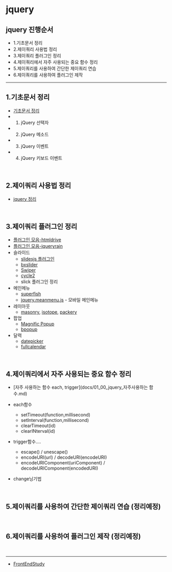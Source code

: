 # jquery

## jquery 진행순서

- 1.기초문서 정리
- 2.제이쿼리 사용법 정리
- 3.제이쿼리 플러그인 정리
- 4.제이쿼리에서 자주 사용되는 중요 함수 정리
- 5.제이쿼리를 사용하여 간단한 제이쿼리 연습
- 6.제이쿼리를  사용하여 플러그인 제작


-----

## 1.기초문서 정리

- [기초문서 정리](docs/01_00_jquery_기초문서.md)
- 1. jQuery 선택자
- 2. jQuery 메소드
- 3. jQuery 이벤트
- 4. jQuery 키보드 이벤트

<br>


## 2.제이쿼리 사용법 정리

* [jquery 정리](docs/jquery.md)


<br>

## 3.제이쿼리 플러그인 정리

- [플러그인 모음-htmldrive](http://www.htmldrive.net)
- [플러그인 모음-jqueryrain](http://www.jqueryrain.com)
- 슬라이드
    - [slidesjs 플러그인](docs/01_02_jquery_plugin_slidesjs.md)
    - [bxslider](docs/01_01_jquery_plugin_bxslider.md)
    - [Swiper](http://www.idangero.us/swiper/#.VkhuaXbhC70)
    - [cycle2](http://jquery.malsup.com/cycle2/)
    - slick 플러그인 정리
- 메인메뉴
    - [superfish](https://github.com/joeldbirch/superfish)
    - [jquery.meanmenu.js](https://github.com/meanthemes/meanMenu) - 모바일 메인메뉴
- 레이아웃
    - [masonry](http://masonry.desandro.com/), [isotope](http://isotope.metafizzy.co/), [packery](http://packery.metafizzy.co/)
- 팝업
    - [Magnific Popup](http://dimsemenov.com/plugins/magnific-popup/)
    - [bpopup](docs/01_03_jquery_plugin_bpopup.md)
- 달력
    - [datepicker](docs/Datepicker.md)
    - [fullcalendar](http://fullcalendar.io/)


<br>

## 4.제이쿼리에서 자주 사용되는 중요 함수 정리

* [자주 사용하는 함수 each, trigger](docs/01_00_jquery_자주사용하는 함수.md)

* each함수    
	- setTimeout(function,millisecond)    
	- setInterval(function,millisecond)    
	- clearTimeout(id)    
	- clearINterval(id)    

* trigger함수....
	- escape() / unescape()
	- encodeURI(url) / decodeURI(encodeURI)
	- encodeURIComponent(uriComponent) / decodeURIComponent(encodedURI)

* change닝기법

<br>

## 5.제이쿼리를 사용하여 간단한 제이쿼리 연습 (정리예정)




<br>

## 6.제이쿼리를  사용하여 플러그인 제작 (정리예정)


<br>

----


* [FrontEndStudy](../../README.md)
